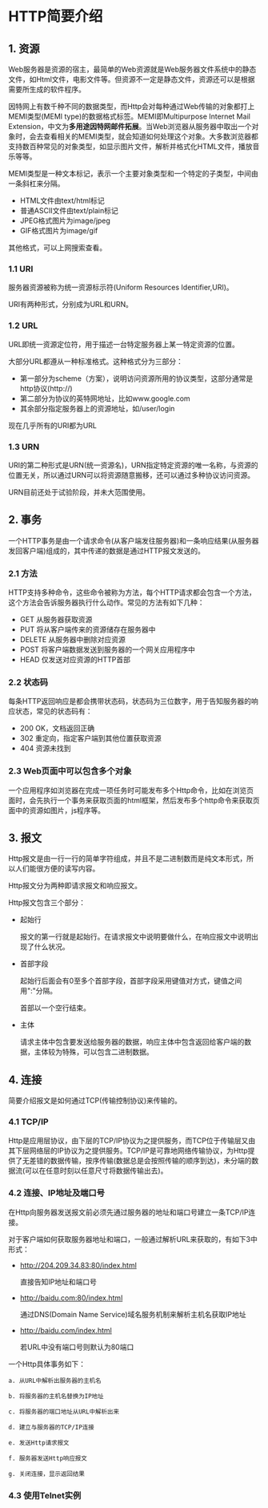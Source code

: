 # HTTP简要介绍

## 1. 资源

Web服务器是资源的宿主，最简单的Web资源就是Web服务器文件系统中的静态文件，如Html文件，电影文件等。但资源不一定是静态文件，资源还可以是根据需要所生成的软件程序。

因特网上有数千种不同的数据类型，而Http会对每种通过Web传输的对象都打上MEMI类型(MEMI type)的数据格式标签。MEMI即Multipurpose Internet Mail Extension，中文为**多用途因特网邮件拓展**。当Web浏览器从服务器中取出一个对象时，会去查看相关的MEMI类型，就会知道如何处理这个对象。大多数浏览器都支持数百种常见的对象类型，如显示图片文件，解析并格式化HTML文件，播放音乐等等。

MEMI类型是一种文本标记，表示一个主要对象类型和一个特定的子类型，中间由一条斜杠来分隔。
	
*	 HTML文件由text/html标记
*	 普通ASCII文件由text/plain标记
*	 JPEG格式图片为image/jpeg
*	 GIF格式图片为image/gif

其他格式，可以上网搜索查看。


### 1.1 URI

服务器资源被称为统一资源标示符(Uniform Resources Identifier,URI)。

URI有两种形式，分别成为URL和URN。

### 1.2 URL

URL即统一资源定位符，用于描述一台特定服务器上某一特定资源的位置。

大部分URL都遵从一种标准格式。这种格式分为三部分：

* 第一部分为scheme（方案），说明访问资源所用的协议类型，这部分通常是http协议(http://)
* 第二部分为协议的英特网地址，比如www.google.com
* 其余部分指定服务器上的资源地址，如/user/login

现在几乎所有的URI都为URL

### 1.3 URN

URI的第二种形式是URN(统一资源名)，URN指定特定资源的唯一名称，与资源的位置无关，所以通过URN可以将资源随意搬移，还可以通过多种协议访问资源。

URN目前还处于试验阶段，并未大范围使用。

## 2. 事务

一个HTTP事务是由一个请求命令(从客户端发往服务器)和一条响应结果(从服务器发回客户端)组成的，其中传递的数据是通过HTTP报文发送的。

### 2.1 方法

HTTP支持多种命令，这些命令被称为方法，每个HTTP请求都会包含一个方法，这个方法会告诉服务器执行什么动作。常见的方法有如下几种：

* GET		 从服务器获取资源
* PUT		 将从客户端传来的资源储存在服务器中
* DELETE	  从服务器中删除对应资源
* POST		将客户端数据发送到服务器的一个网关应用程序中
* HEAD		仅发送对应资源的HTTP首部

### 2.2 状态码

每条HTTP返回响应是都会携带状态码，状态码为三位数字，用于告知服务器的响应状态，常见的状态码有：

* 200 OK，文档返回正确
* 302 重定向，指定客户端到其他位置获取资源
* 404 资源未找到

### 2.3 Web页面中可以包含多个对象

一个应用程序如浏览器在完成一项任务时可能发布多个Http命令，比如在浏览页面时，会先执行一个事务来获取页面的html框架，然后发布多个http命令来获取页面中的资源如图片，js程序等。

## 3. 报文

Http报文是由一行一行的简单字符组成，并且不是二进制数而是纯文本形式，所以人们能很方便的读写内容。

Http报文分为两种即请求报文和响应报文。

Http报文包含三个部分：

* 起始行

	报文的第一行就是起始行。在请求报文中说明要做什么，在响应报文中说明出现了什么状况。
	
* 首部字段

	起始行后面会有0至多个首部字段，首部字段采用键值对方式，键值之间用":"分隔。
	
	首部以一个空行结束。

* 主体

	请求主体中包含要发送给服务器的数据，响应主体中包含返回给客户端的数据，主体较为特殊，可以包含二进制数据。


## 4. 连接

简要介绍报文是如何通过TCP(传输控制协议)来传输的。

### 4.1 TCP/IP

Http是应用层协议，由下层的TCP/IP协议为之提供服务，而TCP位于传输层又由其下层网络层的IP协议为之提供服务。TCP/IP是可靠地网络传输协议，为Http提供了无差错的数据传输，按序传输(数据总是会按照传输的顺序到达)，未分端的数据流(可以在任意时刻以任意尺寸将数据传输出去)。

### 4.2 连接、IP地址及端口号

在Http向服务器发送报文前必须先通过服务器的地址和端口号建立一条TCP/IP连接。

对于客户端如何获取服务器地址和端口，一般通过解析URL来获取的，有如下3中形式：

* http://204.209.34.83:80/index.html

	直接告知IP地址和端口号

* http://baidu.com:80/index.html

	通过DNS(Domain Name Service)域名服务机制来解析主机名获取IP地址

* http://baidu.com/index.html

	若URL中没有端口号则默认为80端口
	
一个Http具体事务如下：

    a. 从URL中解析出服务器的主机名
    
    b. 将服务器的主机名替换为IP地址
    
    c. 将服务器的端口地址从URL中解析出来
    
    d. 建立与服务器的TCP/IP连接
    
    e. 发送Http请求报文
    
    f. 服务器发送Http响应报文
    
    g. 关闭连接，显示返回结果

### 4.3 使用Telnet实例

 
